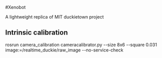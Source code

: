 #Xenobot

A lightweight replica of MIT duckietown project

## Intrinsic calibration

rosrun camera_calibration cameracalibrator.py --size 8x6 --square 0.031 image:=/realtime_duckie/raw_image --no-service-check

